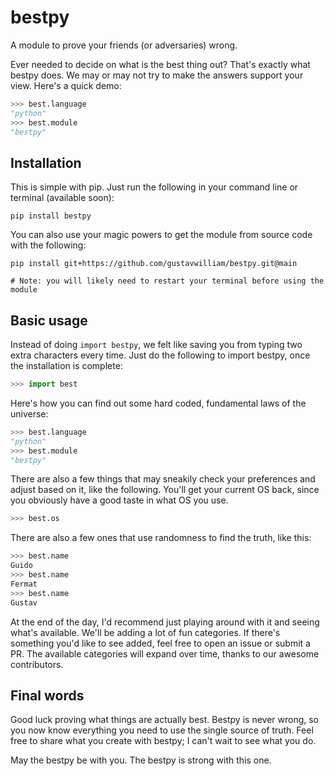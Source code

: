 # bestpy
A module to prove your friends (or adversaries) wrong.

Ever needed to decide on what is the best thing out? That's exactly what bestpy does.
We may or may not try to make the answers support your view. Here's a quick demo:

```python
>>> best.language
"python"
>>> best.module
"bestpy"
```

## Installation
This is simple with pip. Just run the following in your command line or terminal (available soon):
```
pip install bestpy
```

You can also use your magic powers to get the module from source code with the following:

```
pip install git+https://github.com/gustavwilliam/bestpy.git@main

# Note: you will likely need to restart your terminal before using the module
``` 

## Basic usage
Instead of doing `import bestpy`, we felt like saving you from typing two extra characters every time.
Just do the following to import bestpy, once the installation is complete:

```python
>>> import best
```

Here's how you can find out some hard coded, fundamental laws of the universe:

```py
>>> best.language
"python"
>>> best.module
"bestpy"
```

There are also a few things that may sneakily check your preferences and adjust based on it, like the following.
You'll get your current OS back, since you obviously have a good taste in what OS you use.

```python
>>> best.os
```

There are also a few ones that use randomness to find the truth, like this:

```py
>>> best.name
Guido
>>> best.name
Fermat
>>> best.name
Gustav
```

At the end of the day, I'd recommend just playing around with it and seeing what's available.
We'll be adding a lot of fun categories. If there's something you'd like to see added,
feel free to open an issue or submit a PR. The available categories will expand over time,
thanks to our awesome contributors.

## Final words
Good luck proving what things are actually best. Bestpy is never wrong,
so you now know everything you need to use the single source of truth. 
Feel free to share what you create with bestpy; I can't wait to see what you do.

May the bestpy be with you. The bestpy is strong with this one.

